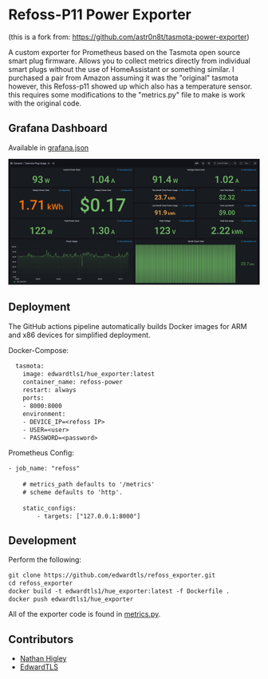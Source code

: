 # Refoss-P11 Power Exporter
(this is a fork from: https://github.com/astr0n8t/tasmota-power-exporter)

A custom exporter for Prometheus based on the Tasmota open source smart plug firmware.
Allows you to collect metrics directly from individual smart plugs without the use of HomeAssistant or something similar.
I purchased a pair from Amazon assuming it was the "original" tasmota however, this Refoss-p11 showed up which also has a temperature sensor.
this requires some modifications to the "metrics.py" file to make is work with the original code.

## Grafana Dashboard

Available in [grafana.json](./grafana.json)

![grafana](./grafana.png)

## Deployment

The GitHub actions pipeline automatically builds Docker images for ARM and x86 devices for simplified deployment.

Docker-Compose:
```
  tasmota:
    image: edwardtls1/hue_exporter:latest
    container_name: refoss-power
    restart: always
    ports:
    - 8000:8000
    environment:
    - DEVICE_IP=<refoss IP>
    - USER=<user>
    - PASSWORD=<password>
```

Prometheus Config:
```
- job_name: "refoss"

    # metrics_path defaults to '/metrics'
    # scheme defaults to 'http'.

    static_configs:
        - targets: ["127.0.0.1:8000"]
```

## Development

Perform the following:

```
git clone https://github.com/edwardtls/refoss_exporter.git
cd refoss_exporter
docker build -t edwardtls1/hue_exporter:latest -f Dockerfile .
docker push edwardtls1/hue_exporter
```

All of the exporter code is found in [metrics.py](./metrics.py).

## Contributors
- [Nathan Higley](https://github.com/astr0n8t)
- [EdwardTLS](https://github.com/edwardtls)
